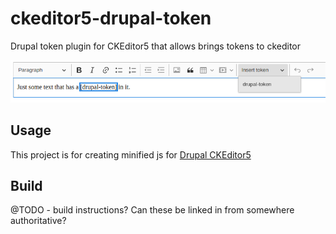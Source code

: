 # ckeditor5-drupal-token
Drupal token plugin for CKEditor5 that allows brings tokens to ckeditor

![Image of the drupal token plugin for ckeditor5](ckeditor5-drupal-token.png)
## Usage

This project is for creating minified js for [Drupal CKEditor5](http://drupal.org/project/ckeditor5)

## Build
@TODO - build instructions?  Can these be linked in from somewhere authoritative?